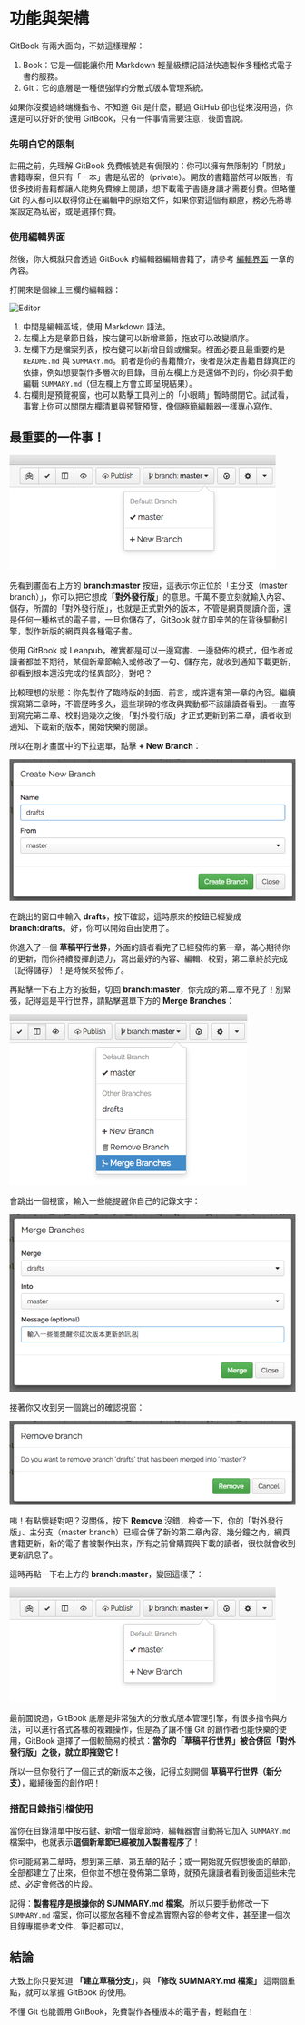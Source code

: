 # 功能與架構

GitBook 有兩大面向，不妨這樣理解：

1. Book：它是一個能讓你用 Markdown 輕量級標記語法快速製作多種格式電子書的服務。
2. Git：它的底層是一種很強悍的分散式版本管理系統。

如果你沒摸過終端機指令、不知道 Git 是什麼，聽過 GitHub 卻也從來沒用過，你還是可以好好的使用 GitBook，只有一件事情需要注意，後面會說。

### 先明白它的限制

註冊之前，先理解 GitBook 免費帳號是有侷限的：你可以擁有無限制的「開放」書籍專案，但只有「一本」書是私密的（private）。開放的書籍當然可以販售，有很多技術書籍都讓人能夠免費線上閱讀，想下載電子書隨身讀才需要付費。但略懂 Git 的人都可以取得你正在編輯中的原始文件，如果你對這個有顧慮，務必先將專案設定為私密，或是選擇付費。

### 使用編輯界面

然後，你大概就只會透過 GitBook 的編輯器編輯書籍了，請參考 [編輯界面](../editor/README.md) 一章的內容。

打開來是個線上三欄的編輯器：

![Editor](https://www.gitbook.com/assets/images/backgrounds/preview_editor.png)

1. 中間是編輯區域，使用 Markdown 語法。
2. 左欄上方是章節目錄，按右鍵可以新增章節，拖放可以改變順序。
3. 左欄下方是檔案列表，按右鍵可以新增目錄或檔案。裡面必要且最重要的是 `README.md` 與 `SUMMARY.md`。前者是你的書籍簡介，後者是決定書籍目錄真正的依據，例如想要製作多層次的目錄，目前左欄上方是還做不到的，你必須手動編輯 `SUMMARY.md`（但左欄上方會立即呈現結果）。
4. 右欄則是預覽視窗，也可以點擊工具列上的「小眼睛」暫時關閉它。試試看，事實上你可以關閉左欄清單與預覽預覽，像個極簡編輯器一樣專心寫作。

## 最重要的一件事！

![master](../assets/master.png)

先看到畫面右上方的 **branch:master** 按鈕，這表示你正位於「主分支（master branch）」，你可以把它想成「**對外發行版**」的意思。千萬不要立刻就輸入內容、儲存，所謂的「對外發行版」，也就是正式對外的版本，不管是網頁閱讀介面，還是任何一種格式的電子書，一旦你儲存了，GitBook 就立即辛苦的在背後驅動引擎，製作新版的網頁與各種電子書。

使用 GitBook 或 Leanpub，確實都是可以一邊寫書、一邊發佈的模式，但作者或讀者都並不期待，某個新章節輸入或修改了一句、儲存完，就收到通知下載更新，卻看到根本還沒完成的怪異部分，對吧？

比較理想的狀態：你先製作了臨時版的封面、前言，或許還有第一章的內容。繼續撰寫第二章時，不管歷時多久，這些瑣碎的修改與異動都不該讓讀者看到。一直等到寫完第二章、校對過幾次之後，「對外發行版」才正式更新到第二章，讀者收到通知、下載新的版本，開始快樂的閱讀。

所以在剛才畫面中的下拉選單，點擊 **+ New Branch**：

![Create New Branch](../assets/new-branch.png)

在跳出的窗口中輸入 **drafts**，按下確認，這時原來的按鈕已經變成 **branch:drafts**。好，你可以開始自由使用了。

你進入了一個 **草稿平行世界**，外面的讀者看完了已經發佈的第一章，滿心期待你的更新，而你持續發揮創造力，寫出最好的內容、編輯、校對，第二章終於完成（記得儲存）！是時候來發佈了。

再點擊一下右上方的按鈕，切回 **branch:master**，你完成的第二章不見了！別緊張，記得這是平行世界，請點擊選單下方的 **Merge Branches**：

![Merge](../assets/merge.png)

會跳出一個視窗，輸入一些能提醒你自己的記錄文字：

![Merge 2](../assets/merge-2.png)

接著你又收到另一個跳出的確認視窗：

![remove](../assets/remove.png)

咦！有點懷疑對吧？沒關係，按下 **Remove** 沒錯，檢查一下，你的「對外發行版」、主分支（master branch）已經合併了新的第二章內容。幾分鐘之內，網頁書籍更新，新的電子書被製作出來，所有之前曾購買與下載的讀者，很快就會收到更新訊息了。

這時再點一下右上方的 **branch:master**，變回這樣了：

![master](../assets/master.png)

最前面說過，GitBook 底層是非常強大的分散式版本管理引擎，有很多指令與方法，可以進行各式各樣的複雜操作，但是為了讓不懂 Git 的創作者也能快樂的使用，GitBook 選擇了一個較簡易的模式：**當你的「草稿平行世界」被合併回「對外發行版」之後，就立即摧毀它！**

所以一旦你發行了一個正式的新版本之後，記得立刻開個 **草稿平行世界（新分支）**，繼續後面的創作吧！

### 搭配目錄指引檔使用

當你在目錄清單中按右鍵、新增一個章節時，編輯器會自動將它加入 `SUMMARY.md` 檔案中，也就表示**這個新章節已經被加入製書程序**了！

你可能寫第二章時，想到第三章、第五章的點子；或一開始就先假想後面的章節，全部都建立了出來，但你並不想在發佈第二章時，就預先讓讀者看到後面這些未完成、必定會修改的片段。

記得：**製書程序是根據你的 SUMMARY.md 檔案**，所以只要手動修改一下 `SUMMARY.md` 檔案，你可以擺放各種不會成為實際內容的參考文件，甚至建一個次目錄專擺參考文件、筆記都可以。

## 結論

大致上你只要知道 **「建立草稿分支」**，與 **「修改 SUMMARY.md 檔案」** 這兩個重點，就可以掌握 GitBook 的使用。

不懂 Git 也能善用 GitBook，免費製作各種版本的電子書，輕鬆自在！

